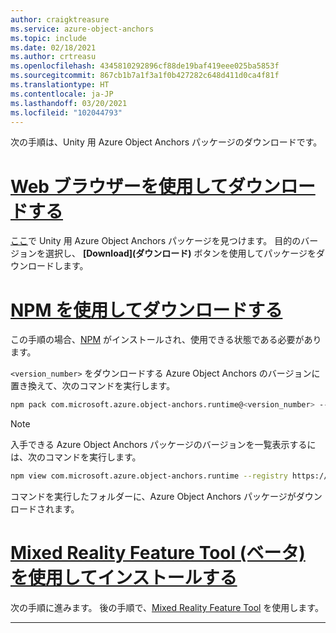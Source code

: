 ```yaml
---
author: craigktreasure
ms.service: azure-object-anchors
ms.topic: include
ms.date: 02/18/2021
ms.author: crtreasu
ms.openlocfilehash: 4345810292896cf88de19baf419eee025ba5853f
ms.sourcegitcommit: 867cb1b7a1f3a1f0b427282c648d411d0ca4f81f
ms.translationtype: HT
ms.contentlocale: ja-JP
ms.lasthandoff: 03/20/2021
ms.locfileid: "102044793"
---
```

次の手順は、Unity 用 Azure Object Anchors パッケージのダウンロードです。

# <a name="download-with-web-browser"></a>[Web ブラウザーを使用してダウンロードする](#tab/unity-package-web-ui)

[ここ](https://aka.ms/aoa/unity-sdk/package)で Unity 用 Azure Object Anchors パッケージを見つけます。 目的のバージョンを選択し、 **[Download]\(ダウンロード\)** ボタンを使用してパッケージをダウンロードします。

# <a name="download-with-npm"></a>[NPM を使用してダウンロードする](#tab/unity-package-npm)

この手順の場合、<a href="https://www.npmjs.com/get-npm" target="_blank">NPM</a> がインストールされ、使用できる状態である必要があります。

`<version_number>` をダウンロードする Azure Object Anchors のバージョンに置き換えて、次のコマンドを実行します。

```bash
npm pack com.microsoft.azure.object-anchors.runtime@<version_number> --registry https://pkgs.dev.azure.com/aipmr/MixedReality-Unity-Packages/_packaging/Unity-packages/npm/registry/
```

> [!NOTE]
> 入手できる Azure Object Anchors パッケージのバージョンを一覧表示するには、次のコマンドを実行します。
>
> ```bash
> npm view com.microsoft.azure.object-anchors.runtime --registry https://pkgs.dev.azure.com/aipmr/MixedReality-Unity-Packages/_packaging/Unity-packages/npm/registry/ versions
> ```

コマンドを実行したフォルダーに、Azure Object Anchors パッケージがダウンロードされます。

# <a name="install-with-mixed-reality-feature-tool-beta"></a>[Mixed Reality Feature Tool (ベータ) を使用してインストールする](#tab/unity-package-mixed-reality-feature-tool)

次の手順に進みます。 後の手順で、<a a href="https://aka.ms/MRFeatureToolDocs" target="_blank">Mixed Reality Feature Tool</a> を使用します。

---
